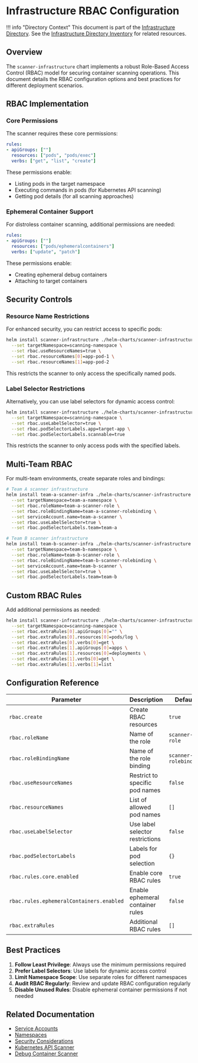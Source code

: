 # Infrastructure RBAC Configuration

!!! info "Directory Context"
    This document is part of the [Infrastructure Directory](index.md). See the [Infrastructure Directory Inventory](inventory.md) for related resources.

## Overview

The `scanner-infrastructure` chart implements a robust Role-Based Access Control (RBAC) model for securing container scanning operations. This document details the RBAC configuration options and best practices for different deployment scenarios.

## RBAC Implementation

### Core Permissions

The scanner requires these core permissions:

```yaml
rules:
- apiGroups: [""]
  resources: ["pods", "pods/exec"]
  verbs: ["get", "list", "create"]
```

These permissions enable:
- Listing pods in the target namespace
- Executing commands in pods (for Kubernetes API scanning)
- Getting pod details (for all scanning approaches)

### Ephemeral Container Support

For distroless container scanning, additional permissions are needed:

```yaml
rules:
- apiGroups: [""]
  resources: ["pods/ephemeralcontainers"]
  verbs: ["update", "patch"]
```

These permissions enable:
- Creating ephemeral debug containers
- Attaching to target containers

## Security Controls

### Resource Name Restrictions

For enhanced security, you can restrict access to specific pods:

```bash
helm install scanner-infrastructure ./helm-charts/scanner-infrastructure \
  --set targetNamespace=scanning-namespace \
  --set rbac.useResourceNames=true \
  --set rbac.resourceNames[0]=app-pod-1 \
  --set rbac.resourceNames[1]=app-pod-2
```

This restricts the scanner to only access the specifically named pods.

### Label Selector Restrictions

Alternatively, you can use label selectors for dynamic access control:

```bash
helm install scanner-infrastructure ./helm-charts/scanner-infrastructure \
  --set targetNamespace=scanning-namespace \
  --set rbac.useLabelSelector=true \
  --set rbac.podSelectorLabels.app=target-app \
  --set rbac.podSelectorLabels.scannable=true
```

This restricts the scanner to only access pods with the specified labels.

## Multi-Team RBAC

For multi-team environments, create separate roles and bindings:

```bash
# Team A scanner infrastructure
helm install team-a-scanner-infra ./helm-charts/scanner-infrastructure \
  --set targetNamespace=team-a-namespace \
  --set rbac.roleName=team-a-scanner-role \
  --set rbac.roleBindingName=team-a-scanner-rolebinding \
  --set serviceAccount.name=team-a-scanner \
  --set rbac.useLabelSelector=true \
  --set rbac.podSelectorLabels.team=team-a

# Team B scanner infrastructure
helm install team-b-scanner-infra ./helm-charts/scanner-infrastructure \
  --set targetNamespace=team-b-namespace \
  --set rbac.roleName=team-b-scanner-role \
  --set rbac.roleBindingName=team-b-scanner-rolebinding \
  --set serviceAccount.name=team-b-scanner \
  --set rbac.useLabelSelector=true \
  --set rbac.podSelectorLabels.team=team-b
```

## Custom RBAC Rules

Add additional permissions as needed:

```bash
helm install scanner-infrastructure ./helm-charts/scanner-infrastructure \
  --set targetNamespace=scanning-namespace \
  --set rbac.extraRules[0].apiGroups[0]="" \
  --set rbac.extraRules[0].resources[0]=pods/log \
  --set rbac.extraRules[0].verbs[0]=get \
  --set rbac.extraRules[1].apiGroups[0]=apps \
  --set rbac.extraRules[1].resources[0]=deployments \
  --set rbac.extraRules[1].verbs[0]=get \
  --set rbac.extraRules[1].verbs[1]=list
```

## Configuration Reference

| Parameter | Description | Default | Required |
|-----------|-------------|---------|----------|
| `rbac.create` | Create RBAC resources | `true` | No |
| `rbac.roleName` | Name of the role | `scanner-role` | No |
| `rbac.roleBindingName` | Name of the role binding | `scanner-rolebinding` | No |
| `rbac.useResourceNames` | Restrict to specific pod names | `false` | No |
| `rbac.resourceNames` | List of allowed pod names | `[]` | No |
| `rbac.useLabelSelector` | Use label selector restrictions | `false` | No |
| `rbac.podSelectorLabels` | Labels for pod selection | `{}` | No |
| `rbac.rules.core.enabled` | Enable core RBAC rules | `true` | No |
| `rbac.rules.ephemeralContainers.enabled` | Enable ephemeral container rules | `false` | No |
| `rbac.extraRules` | Additional RBAC rules | `[]` | No |

## Best Practices

1. **Follow Least Privilege**: Always use the minimum permissions required
2. **Prefer Label Selectors**: Use labels for dynamic access control
3. **Limit Namespace Scope**: Use separate roles for different namespaces
4. **Audit RBAC Regularly**: Review and update RBAC configuration regularly
5. **Disable Unused Rules**: Disable ephemeral container permissions if not needed

## Related Documentation

- [Service Accounts](service-accounts.md)
- [Namespaces](namespaces.md)
- [Security Considerations](../security/index.md)
- [Kubernetes API Scanner](../scanner-types/standard-scanner.md)
- [Debug Container Scanner](../scanner-types/distroless-scanner.md)